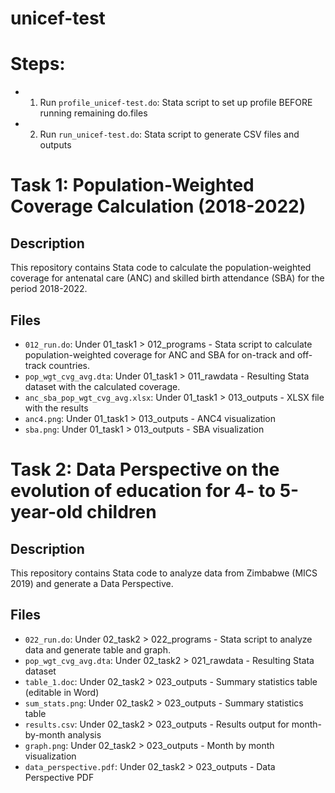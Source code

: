 # unicef-test

# Steps:
- 1) Run `profile_unicef-test.do`: Stata script to set up profile BEFORE running remaining do.files
- 2) Run `run_unicef-test.do`: Stata script to generate CSV files and outputs

# Task 1: Population-Weighted Coverage Calculation (2018-2022)

## Description
This repository contains Stata code to calculate the population-weighted coverage for antenatal care (ANC) and skilled birth attendance (SBA) for the period 2018-2022.

## Files
- `012_run.do`: Under 01_task1 > 012_programs - Stata script to calculate population-weighted coverage for ANC and SBA for on-track and off-track countries.
- `pop_wgt_cvg_avg.dta`: Under 01_task1 > 011_rawdata - Resulting Stata dataset with the calculated coverage.
- `anc_sba_pop_wgt_cvg_avg.xlsx`: Under 01_task1 > 013_outputs - XLSX file with the results
- `anc4.png`: Under 01_task1 > 013_outputs - ANC4 visualization
- `sba.png`: Under 01_task1 > 013_outputs - SBA visualization

# Task 2: Data Perspective on the evolution of education for 4- to 5-year-old children 

## Description
This repository contains Stata code to analyze data from Zimbabwe (MICS 2019) and generate a Data Perspective.

## Files
- `022_run.do`: Under 02_task2 > 022_programs - Stata script to analyze data and generate table and graph.
- `pop_wgt_cvg_avg.dta`: Under 02_task2 > 021_rawdata - Resulting Stata dataset
- `table_1.doc`: Under 02_task2 > 023_outputs - Summary statistics table (editable in Word)
- `sum_stats.png`: Under 02_task2 > 023_outputs - Summary statistics table
- `results.csv`: Under 02_task2 > 023_outputs - Results output for month-by-month analysis
- `graph.png`: Under 02_task2 > 023_outputs - Month by month visualization
- `data_perspective.pdf`: Under 02_task2 > 023_outputs - Data Perspective PDF


